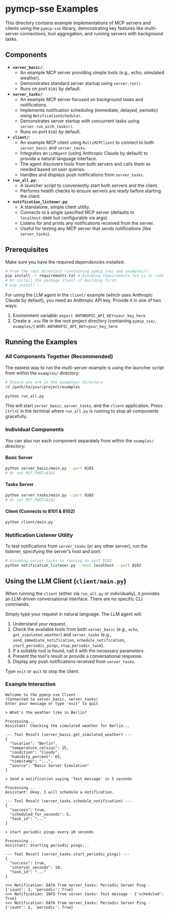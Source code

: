 # pymcp-sse Examples

This directory contains example implementations of MCP servers and clients using the `pymcp-sse` library, demonstrating key features like multi-server connections, tool aggregation, and running servers with background tasks.

## Components

- **`server_basic/`**: 
    - An example MCP server providing simple tools (e.g., echo, simulated weather).
    - Demonstrates standard server startup using `server.run()`.
    - Runs on port `8101` by default.
- **`server_tasks/`**:
    - An example MCP server focused on background tasks and notifications.
    - Implements notification scheduling (immediate, delayed, periodic) using `NotificationScheduler`.
    - Demonstrates server startup with concurrent tasks using `server.run_with_tasks()`.
    - Runs on port `8102` by default.
- **`client/`**:
    - An example MCP client using `MultiMCPClient` to connect to both `server_basic` and `server_tasks`.
    - Integrates an `LLMAgent` (using Anthropic Claude by default) to provide a natural language interface.
    - The agent discovers tools from both servers and calls them as needed based on user queries.
    - Handles and displays push notifications from `server_tasks`.
- **`run_all.py`**:
    - A launcher script to conveniently start both servers and the client.
    - Performs health checks to ensure servers are ready before starting the client.
- **`notification_listener.py`**:
    - A standalone, simple client utility.
    - Connects to a *single* specified MCP server (defaults to `localhost:8000` but configurable via args).
    - Listens for and prints any notifications received from the server.
    - Useful for testing any MCP server that sends notifications (like `server_tasks`).

## Prerequisites

Make sure you have the required dependencies installed:

```bash
# From the root directory (containing pymcp_sse/ and examples/)
pip install -r requirements.txt # Assuming requirements.txt is in root
# Or install the package itself if building first
# pip install .
```

For using the LLM agent in the `client/` example (which uses Anthropic Claude by default), you need an Anthropic API key. Provide it in one of two ways:

1.  Environment variable: `export ANTHROPIC_API_KEY=your_key_here`
2.  Create a `.env` file in the root project directory (containing `pymcp_sse/`, `examples/`) with: `ANTHROPIC_API_KEY=your_key_here`

## Running the Examples

### All Components Together (Recommended)

The easiest way to run the multi-server example is using the launcher script from within the `examples/` directory:

```bash
# Ensure you are in the examples/ directory
cd /path/to/your/project/examples

python run_all.py
```

This will start `server_basic`, `server_tasks`, and the `client` application. Press `Ctrl+C` in the terminal where `run_all.py` is running to stop all components gracefully.

### Individual Components

You can also run each component separately from within the `examples/` directory:

#### Basic Server

```bash
python server_basic/main.py --port 8101 
# Or set MCP_PORT=8101
```

#### Tasks Server

```bash
python server_tasks/main.py --port 8102
# Or set MCP_PORT=8102
```

#### Client (Connects to 8101 & 8102)

```bash
python client/main.py
```

### Notification Listener Utility

To test notifications from `server_tasks` (or any other server), run the listener, specifying the server's host and port:

```bash
# Assuming server_tasks is running on port 8102
python notification_listener.py --host localhost --port 8102
```

## Using the LLM Client (`client/main.py`)

When running the `client` (either via `run_all.py` or individually), it provides an LLM-driven conversational interface. There are no specific CLI commands.

Simply type your request in natural language. The LLM agent will:
1.  Understand your request.
2.  Check the available tools from both `server_basic` (e.g., `echo`, `get_simulated_weather`) and `server_tasks` (e.g., `send_immediate_notification`, `schedule_notification`, `start_periodic_pings`, `stop_periodic_task`).
3.  If a suitable tool is found, call it with the necessary parameters.
4.  Present the tool's result or provide a conversational response.
5.  Display any push notifications received from `server_tasks`.

Type `exit` or `quit` to stop the client.

### Example Interaction

```
Welcome to the pymcp-sse Client
(Connected to server_basic, server_tasks)
Enter your message or type 'exit' to quit

> What's the weather like in Berlin?

Processing...
Assistant: Checking the simulated weather for Berlin...

--- Tool Result (server_basic.get_simulated_weather) ---
{
  "location": "Berlin",
  "temperature_celsius": 15,
  "condition": "Cloudy",
  "humidity_percent": 65,
  "timestamp": "...",
  "source": "Basic Server Simulation"
}

> Send a notification saying 'Test message' in 5 seconds

Processing...
Assistant: Okay, I will schedule a notification.

--- Tool Result (server_tasks.schedule_notification) ---
{
  "success": true,
  "scheduled_for_seconds": 5,
  "task_id": "..."
}

> start periodic pings every 10 seconds

Processing...
Assistant: Starting periodic pings...

--- Tool Result (server_tasks.start_periodic_pings) ---
{
  "success": true,
  "interval_seconds": 10,
  "task_id": "..."
}

>>> Notification: DATA from server_tasks: Periodic Server Ping - {'count': 1, 'periodic': True}
>>> Notification: INFO from server_tasks: Test message - {'scheduled': True}
>>> Notification: DATA from server_tasks: Periodic Server Ping - {'count': 2, 'periodic': True}
``` 